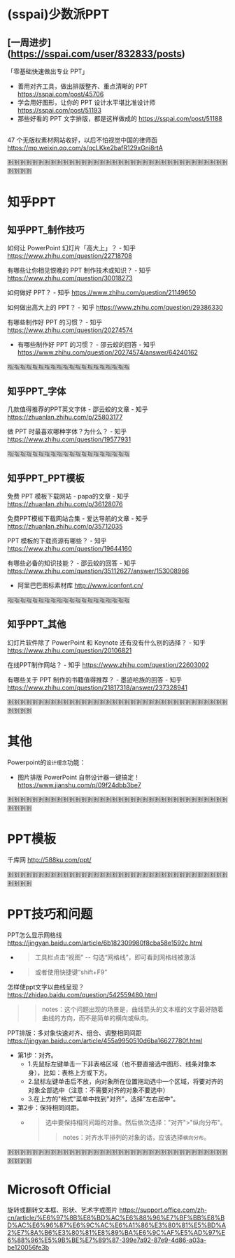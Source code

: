 # (sspai)少数派PPT

## [一周进步] (https://sspai.com/user/832833/posts)

「零基础快速做出专业 PPT」
- 善用对齐工具，做出排版整齐、重点清晰的 PPT https://sspai.com/post/45706
- 学会用好图形，让你的 PPT 设计水平堪比准设计师 https://sspai.com/post/51193
- 那些好看的 PPT 文字排版，都是这样做成的 https://sspai.com/post/51188

##

47 个无版权素材网站收好，以后不怕视觉中国的律师函 https://mp.weixin.qq.com/s/qcLKke2bafR129xGni8rtA

:u5272::u5272::u5272::u5272::u5272::u5272::u5272::u5272::u5272::u5272::u5272::u5272::u5272::u5272::u5272::u5272::u5272::u5272::u5272::u5272::u5272::u5272::u5272::u5272::u5272::u5272::u5272::u5272::u5272::u5272::u5272::u5272::u5272::u5272::u5272::u5272::u5272::u5272::u5272::u5272:

# 知乎PPT

## 知乎PPT_制作技巧

如何让 PowerPoint 幻灯片「高大上」？ - 知乎
https://www.zhihu.com/question/22718708

有哪些让你相见恨晚的 PPT 制作技术或知识？ - 知乎
https://www.zhihu.com/question/30018273

如何做好 PPT？ - 知乎
https://www.zhihu.com/question/21149650

如何做出高大上的 PPT？ - 知乎
https://www.zhihu.com/question/29386330

有哪些制作好 PPT 的习惯？ - 知乎 https://www.zhihu.com/question/20274574
- 有哪些制作好 PPT 的习惯？ - 邵云蛟的回答 - 知乎 https://www.zhihu.com/question/20274574/answer/64240162

:u6307::u6307::u6307::u6307::u6307::u6307::u6307::u6307::u6307::u6307::u6307::u6307::u6307::u6307::u6307::u6307::u6307::u6307::u6307::u6307:

## 知乎PPT_字体

几款值得推荐的PPT英文字体 - 邵云蛟的文章 - 知乎 https://zhuanlan.zhihu.com/p/25803177

做 PPT 时最喜欢哪种字体？为什么？ - 知乎 https://www.zhihu.com/question/19577931

:u6307::u6307::u6307::u6307::u6307::u6307::u6307::u6307::u6307::u6307::u6307::u6307::u6307::u6307::u6307::u6307::u6307::u6307::u6307::u6307:

## 知乎PPT_PPT模板

免费 PPT 模板下载网站 - papa的文章 - 知乎 https://zhuanlan.zhihu.com/p/36128076

免费PPT模板下载网站合集 - 爱达导航的文章 - 知乎 https://zhuanlan.zhihu.com/p/35712035

PPT 模板的下载资源有哪些？ - 知乎 https://www.zhihu.com/question/19644160

有哪些必备的知识技能？ - 邵云蛟的回答 - 知乎 https://www.zhihu.com/question/35112627/answer/153008966
- 阿里巴巴图标素材库 http://www.iconfont.cn/

:u6307::u6307::u6307::u6307::u6307::u6307::u6307::u6307::u6307::u6307::u6307::u6307::u6307::u6307::u6307::u6307::u6307::u6307::u6307::u6307:

## 知乎PPT_其他

幻灯片软件除了 PowerPoint 和 Keynote 还有没有什么别的选择？ - 知乎
https://www.zhihu.com/question/20106821

在线PPT制作网站？ - 知乎
https://www.zhihu.com/question/22603002

有哪些关于 PPT 制作的书籍值得推荐？ - 墨迹哈族的回答 - 知乎 https://www.zhihu.com/question/21817318/answer/237328941

:u5272::u5272::u5272::u5272::u5272::u5272::u5272::u5272::u5272::u5272::u5272::u5272::u5272::u5272::u5272::u5272::u5272::u5272::u5272::u5272::u5272::u5272::u5272::u5272::u5272::u5272::u5272::u5272::u5272::u5272::u5272::u5272::u5272::u5272::u5272::u5272::u5272::u5272::u5272::u5272:

# 其他

Powerpoint的`设计理念`功能：
- 图片排版 PowerPoint 自带设计器一键搞定！ https://www.jianshu.com/p/09f24dbb3be7

:u5272::u5272::u5272::u5272::u5272::u5272::u5272::u5272::u5272::u5272::u5272::u5272::u5272::u5272::u5272::u5272::u5272::u5272::u5272::u5272::u5272::u5272::u5272::u5272::u5272::u5272::u5272::u5272::u5272::u5272::u5272::u5272::u5272::u5272::u5272::u5272::u5272::u5272::u5272::u5272:

# PPT模板

千库网 http://588ku.com/ppt/

:u5272::u5272::u5272::u5272::u5272::u5272::u5272::u5272::u5272::u5272::u5272::u5272::u5272::u5272::u5272::u5272::u5272::u5272::u5272::u5272::u5272::u5272::u5272::u5272::u5272::u5272::u5272::u5272::u5272::u5272::u5272::u5272::u5272::u5272::u5272::u5272::u5272::u5272::u5272::u5272:

# PPT技巧和问题

PPT怎么显示网格线 https://jingyan.baidu.com/article/6b182309980f8cba58e1592c.html
- > 工具栏点击“视图” -- 勾选“网格线”，即可看到网格线被激活
- > 或者使用快捷键“shift+F9”

怎样使ppt文字以曲线呈现？ https://zhidao.baidu.com/question/542559480.html
>> notes：这个问题出现的场景是，曲线箭头的文本框的文字最好随着曲线的方向，而不是简单的横向或纵向。

PPT排版：多对象快速对齐、组合、调整相同间距 https://jingyan.baidu.com/article/455a9950510d6ba16627780f.html
- 第1步：对齐。
  * 1.先鼠标左键单击一下非表格区域（也不要直接选中图形、线条对象本身），比如：表格上方或下方。
  * 2.鼠标左键单击后不放，向对象所在位置拖动选中一个区域，将要对齐的对象全部选中（注意：不需要对齐的对象不要选中）
  * 3.在上方的"格式"菜单中找到"对齐"，选择"左右居中"。
- 第2步：保持相同间距。
  * > 选中要保持相同间距的对象。然后依次选择："对齐">"纵向分布"。
    >> notes：对齐水平排列的对象的话，应该选择`横向分布`。

:u5272::u5272::u5272::u5272::u5272::u5272::u5272::u5272::u5272::u5272::u5272::u5272::u5272::u5272::u5272::u5272::u5272::u5272::u5272::u5272::u5272::u5272::u5272::u5272::u5272::u5272::u5272::u5272::u5272::u5272::u5272::u5272::u5272::u5272::u5272::u5272::u5272::u5272::u5272::u5272:

# Microsoft Official

旋转或翻转文本框、形状、艺术字或图片 https://support.office.com/zh-cn/article/%E6%97%8B%E8%BD%AC%E6%88%96%E7%BF%BB%E8%BD%AC%E6%96%87%E6%9C%AC%E6%A1%86%E3%80%81%E5%BD%A2%E7%8A%B6%E3%80%81%E8%89%BA%E6%9C%AF%E5%AD%97%E6%88%96%E5%9B%BE%E7%89%87-399e7a92-87e9-4d86-a03a-be120056fe3b
